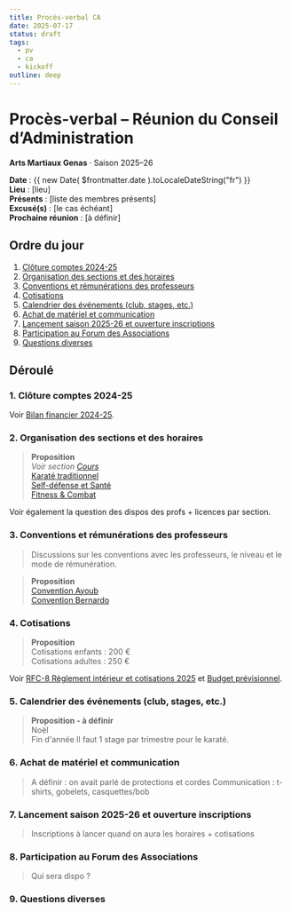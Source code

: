 ```yaml
---
title: Procès-verbal CA
date: 2025-07-17
status: draft
tags:
  - pv
  - ca
  - kickoff
outline: deep
---
```

# Procès-verbal – Réunion du Conseil d’Administration
**Arts Martiaux Genas** · Saison 2025–26

**Date** : {{ new Date( $frontmatter.date ).toLocaleDateString("fr") }}  
**Lieu** : [lieu]  
**Présents** : [liste des membres présents]  
**Excusé(s)** : [le cas échéant]  
**Prochaine réunion** : [à définir]

## Ordre du jour

1. [Clôture comptes 2024-25](#_1-cloture-comptes-2024-25)
2. [Organisation des sections et des horaires](#_2-organisation-des-sections-et-des-horaires)
3. [Conventions et rémunérations des professeurs](#_3-conventions-et-remunerations-des-professeurs)
4. [Cotisations](#_4-cotisations)
5. [Calendrier des événements (club, stages, etc.)](#_5-calendrier-des-evenements-club-stages-etc)
6. [Achat de matériel et communication](#_6-achat-de-materiel-et-communication)
7. [Lancement saison 2025-26 et ouverture inscriptions](#_7-lancement-saison-2025-26-et-ouverture-inscriptions)
8. [Participation au Forum des Associations](#_8-participation-au-forum-des-associations)
9. [Questions diverses](#_9-questions-diverses)

## Déroulé

### 1. Clôture comptes 2024-25

Voir [Bilan financier 2024-25](/docs/ssn/2024-25/bilan).

### 2. Organisation des sections et des horaires

> **Proposition**  
> _Voir section [Cours](../../horaires)_  
> [Karaté traditionnel](/disciplines/karate)  
> [Self-défense et Santé](/disciplines/self.md)  
> [Fitness & Combat](/disciplines/fitness.md)

Voir également la question des dispos des profs + licences par section.

### 3. Conventions et rémunérations des professeurs

> Discussions sur les conventions avec les professeurs, le niveau et le mode de rémunération.

> **Proposition**  
> [Convention Ayoub](convention-karate)  
> [Convention Bernardo](convention-body)  

### 4. Cotisations

> **Proposition**  
> Cotisations enfants : 200 €  
> Cotisations adultes : 250 €

Voir [RFC-8 Règlement intérieur et cotisations 2025](/docs/legal/rfc/rfc-8-2025-reglement) et [Budget prévisionnel](/docs/ssn/2025-26/budget).

### 5. Calendrier des événements (club, stages, etc.)

> **Proposition - à définir**  
> Noël  
> Fin d'année
> Il faut 1 stage par trimestre pour le karaté.

### 6. Achat de matériel et communication

> A définir : on avait parlé de protections et cordes
> Communication : t-shirts, gobelets, casquettes/bob

### 7. Lancement saison 2025-26 et ouverture inscriptions

> Inscriptions à lancer quand on aura les horaires + cotisations

### 8. Participation au Forum des Associations

> Qui sera dispo ?

### 9. Questions diverses
